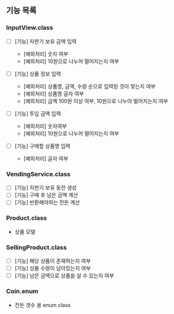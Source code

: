 ## 기능 목록

### InputView.class
- [ ] [기능] 자판기 보유 금액 입력
  - [예외처리] 숫자 여부 
  - [예외처리] 10원으로 나누어 떨어지는지 여부

- [ ] [기능] 상품 정보 입력
  - [예외처리] 상품명, 금액, 수량 순으로 입력된 것이 맞는지 여부
  - [예외처리] 상품명 글자 여부
  - [예외처리] 금액 100원 이상 여부, 10원으로 나누어 떨어지는지 여부

- [ ] [기능] 투입 금액 입력
  - [예외처리] 숫자여부
  - [예외처리] 10원으로 나누어 떨어지는지 여부

- [ ] [기능] 구매할 상품명 입력
  - [예외처리] 글자 여부

### VendingService.class
- [ ] [기능] 자판기 보유 동전 생성
- [ ] [기능] 구매 후 남은 금액 계산
- [ ] [기능] 반환해야하는 잔돈 계산

### Product.class
- 상품 모델

### SellingProduct.class
- [ ] [기능] 해당 상품이 존재하는지 여부
- [ ] [기능] 상품 수량이 남아있는지 여부
- [ ] [기능] 남은 금액으로 상품을 살 수 있는지 여부

### Coin.enum
- 잔돈 갯수 용 enum class